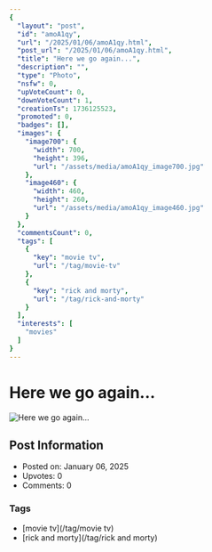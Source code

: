 ```yaml
---
{
  "layout": "post",
  "id": "amoA1qy",
  "url": "/2025/01/06/amoA1qy.html",
  "post_url": "/2025/01/06/amoA1qy.html",
  "title": "Here we go again...",
  "description": "",
  "type": "Photo",
  "nsfw": 0,
  "upVoteCount": 0,
  "downVoteCount": 1,
  "creationTs": 1736125523,
  "promoted": 0,
  "badges": [],
  "images": {
    "image700": {
      "width": 700,
      "height": 396,
      "url": "/assets/media/amoA1qy_image700.jpg"
    },
    "image460": {
      "width": 460,
      "height": 260,
      "url": "/assets/media/amoA1qy_image460.jpg"
    }
  },
  "commentsCount": 0,
  "tags": [
    {
      "key": "movie tv",
      "url": "/tag/movie-tv"
    },
    {
      "key": "rick and morty",
      "url": "/tag/rick-and-morty"
    }
  ],
  "interests": [
    "movies"
  ]
}
---
```


# Here we go again...

![Here we go again...](/assets/media/amoA1qy_image700.jpg)

## Post Information

- Posted on: January 06, 2025
- Upvotes: 0
- Comments: 0

### Tags

- [movie tv](/tag/movie tv)
- [rick and morty](/tag/rick and morty)
